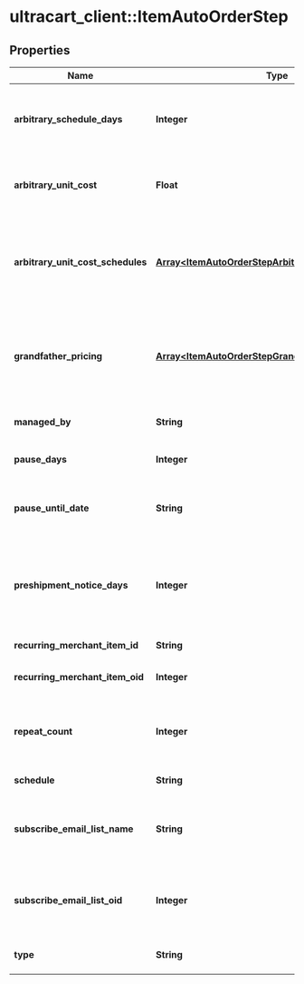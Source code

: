 # ultracart_client::ItemAutoOrderStep

## Properties
Name | Type | Description | Notes
------------ | ------------- | ------------- | -------------
**arbitrary_schedule_days** | **Integer** | If the schedule is arbitrary, then this is the number of days | [optional] 
**arbitrary_unit_cost** | **Float** | Arbitrary unit cost used to override the regular item cost | [optional] 
**arbitrary_unit_cost_schedules** | [**Array&lt;ItemAutoOrderStepArbitraryUnitCostSchedule&gt;**](ItemAutoOrderStepArbitraryUnitCostSchedule.md) | Arbitrary unit costs schedules for more advanced discounting by rebill attempt | [optional] 
**grandfather_pricing** | [**Array&lt;ItemAutoOrderStepGrandfatherPricing&gt;**](ItemAutoOrderStepGrandfatherPricing.md) | Grand-father pricing configuration if the rebill schedule has changed over time | [optional] 
**managed_by** | **String** | Managed by (defaults to UltraCart) | [optional] 
**pause_days** | **Integer** | Number of days to pause | [optional] 
**pause_until_date** | **String** | Wait for this step to happen until the specified date | [optional] 
**preshipment_notice_days** | **Integer** | If set, a pre-shipment notice is sent to the customer this many days in advance | [optional] 
**recurring_merchant_item_id** | **String** | Item id to rebill | [optional] 
**recurring_merchant_item_oid** | **Integer** | Item object identifier to rebill | [optional] 
**repeat_count** | **Integer** | Number of times to rebill.  Last step can be null for infinite | [optional] 
**schedule** | **String** | Frequency of the rebill | [optional] 
**subscribe_email_list_name** | **String** | Email list name to subscribe the customer to when the rebill occurs | [optional] 
**subscribe_email_list_oid** | **Integer** | Email list identifier to subscribe the customer to when this rebill occurs | [optional] 
**type** | **String** | Type of step (item or pause) | [optional] 


